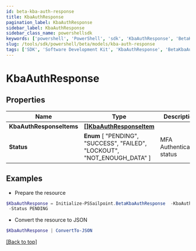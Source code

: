 ```yaml
---
id: beta-kba-auth-response
title: KbaAuthResponse
pagination_label: KbaAuthResponse
sidebar_label: KbaAuthResponse
sidebar_class_name: powershellsdk
keywords: ['powershell', 'PowerShell', 'sdk', 'KbaAuthResponse', 'BetaKbaAuthResponse'] 
slug: /tools/sdk/powershell/beta/models/kba-auth-response
tags: ['SDK', 'Software Development Kit', 'KbaAuthResponse', 'BetaKbaAuthResponse']
---
```



# KbaAuthResponse

## Properties

Name | Type | Description | Notes
------------ | ------------- | ------------- | -------------
**KbaAuthResponseItems** | [**[]KbaAuthResponseItem**](kba-auth-response-item) |  | [optional] 
**Status** |  **Enum** [  "PENDING",    "SUCCESS",    "FAILED",    "LOCKOUT",    "NOT_ENOUGH_DATA" ] | MFA Authentication status | [optional] 

## Examples

- Prepare the resource
```powershell
$KbaAuthResponse = Initialize-PSSailpoint.BetaKbaAuthResponse  -KbaAuthResponseItems [{questionId=089899f13a8f4da7824996191587bab9, isVerified=false}] `
 -Status PENDING
```

- Convert the resource to JSON
```powershell
$KbaAuthResponse | ConvertTo-JSON
```


[[Back to top]](#) 

